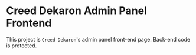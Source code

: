 # Creed Dekaron Admin Panel Frontend

This project is `Creed Dekaron`'s admin panel front-end page. Back-end code is protected.
                 
